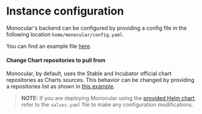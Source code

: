 # Instance configuration

Monocular's backend can be configured by providing a config file in the following location `home/monocular/config.yaml`.

You can find an example file [here](config.example.yaml).

#### Change Chart repositories to pull from

Monocular, by default, uses the Stable and Incubator official chart repositories as Charts sources. This behavior can be changed by providing a repositories list as shown in [this example](config.example.yaml).

> **NOTE:** If you are deploying Monocular using the [provided Helm chart](deployment.yaml), refer to the `values.yaml` file to make any configuration modifications.
